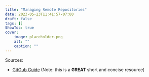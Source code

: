 ```yaml
---
title: "Managing Remote Repositories"
date: 2023-05-23T11:41:57-07:00
draft: false
tags: []
ShowToc: true
cover:
    image: placeholder.png
    alt: ""
    caption: ""
---
```


Sources:
- [GitGub Guide](https://docs.github.com/en/get-started/getting-started-with-git/managing-remote-repositories) (Note: this is a **GREAT** short and concise resource)